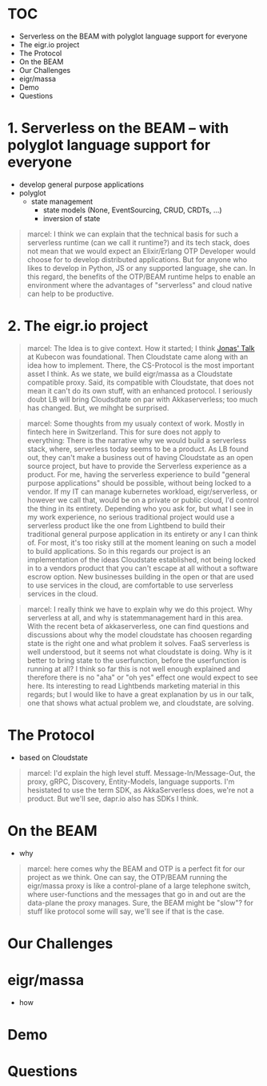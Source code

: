 # TOC

- Serverless on the BEAM with polyglot language support for everyone
- The eigr.io project
- The Protocol
- On the BEAM
- Our Challenges
- eigr/massa
- Demo
- Questions

# 1. Serverless on the BEAM – with polyglot language support for everyone

- develop general purpose applications
- polyglot
    - state management
        - state models (None, EventSourcing, CRUD, CRDTs, ...)
        - inversion of state

> marcel: I think we can explain that the technical basis for such a serverless runtime (can we call it runtime?) and its tech stack, does not mean that we would expect an Elixir/Erlang OTP Developer would choose for to develop distributed applications. But for anyone who likes to develop in Python, JS or any supported language, she can. In this regard, the benefits of the OTP/BEAM runtime helps to enable an environment where the advantages of "serverless" and cloud native can help to be productive.

# 2. The eigr.io project

> marcel: The Idea is to give context. How it started; I think [Jonas' Talk](https://www.youtube.com/watch?v=J3PyYmdTsnQ) at Kubecon was foundational. Then Cloudstate came along with an idea how to implement. There, the CS-Protocol is the most important asset I think. As we state, we build eigr/massa as a Cloudstate compatible proxy. Said, its compatible with Cloudstate, that does not mean it can't do its own stuff, with an enhanced protocol. I seriously doubt LB will bring Cloudsdtate on par with Akkaserverless; too much has changed. But, we mihght be surprised.


> marcel: Some thoughts from my usualy context of work. Mostly in fintech here in Switzerland. This for sure does not apply to everything: There is the narrative why we would build a serverless stack, where, serverless today seems to be a product. As LB found out, they can't make a business out of having Cloudstate as an open source project, but have to provide the Serverless experience as a product. For me, having the serverless experience to build "general purpose applications" should be possible, without being locked to a vendor. If my IT can manage kubernetes workload, eigr/serverless, or however we call that, would be on a private or public cloud, I'd control the thing in its entirety. Depending who you ask for, but what I see in my work experience, no serious traditional project would use a serverless product like the one from Lightbend to build their traditional general purpose application in its entirety or any I can think of. For most, it's too risky still at the moment leaning on such a model to build applications. So in this regards our project is an implementation of the ideas Cloudstate established, not being locked in to a vendors product that you can't escape at all without a software escrow option. New businesses building in the open or that are used to use services in the cloud, are comfortable to use serverless services in the cloud.

> marcel: I really think we have to explain why we do this project. Why serverless at all, and why is statemmanagement hard in this area. With the recent beta of akkaserverless, one can find questions and discussions about why the model cloudstate has choosen regarding state is the right one and what problem it solves. FaaS serverless is well understood, but it seems not what cloudstate is doing. Why is it better to bring state to the userfunction, before the userfunction is running at all? I think so far this is not well enough explained and therefore there is no "aha" or "oh yes" effect one would expect to see here. Its interesting to read Lightbends marketing material in this regards; but I would like to have a great explanation by us in our talk, one that shows what actual problem we, and cloudstate, are solving.

# The Protocol

- based on Cloudstate

> marcel: I'd explain the high level stuff. Message-In/Message-Out, the proxy, gRPC, Discovery, Entity-Models, language supports. I'm hesistated to use the term SDK, as AkkaServerless does, we're not a product. But we'll see, dapr.io also has SDKs I think.

# On the BEAM

- why

> marcel: here comes why the BEAM and OTP is a perfect fit for our project as we think. One can say, the OTP/BEAM running the eigr/massa proxy is like a control-plane of a large telephone switch, where user-functions and the messages that go in and out are the data-plane the proxy manages. Sure, the BEAM might be "slow"? for stuff like protocol some will say, we'll see if that is the case.

# Our Challenges

# eigr/massa

- how

# Demo

# Questions
